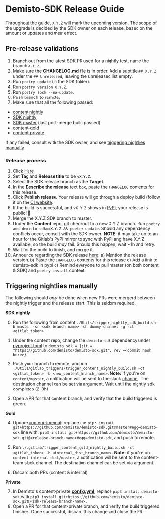 # Demisto-SDK Release Guide

Throughout the guide, `X.Y.Z` will mark the upcoming version.
The scope of the upgrade is decided by the SDK owner on each release, based on the amount of updates and their effect.

## Pre-release validations

1) Branch out from the latest SDK PR used for a nightly test, name the branch `X.Y.Z`.
2) Make sure the **CHANGELOG.md** file is in order. Add a subtitle `## X.Y.Z` under the `## Unreleased`, leaving the unreleased list empty.
3) Run `poetry update` (in the SDK folder).
4) Run `poetry version X.Y.Z`.
5) Run `poetry lock --no-update`.
6) Push branch to remote.
7) Make sure that all the following passed:
  - [content nightly](https://code.pan.run/xsoar/content/-/pipeline_schedules)
  - [SDK nightly](https://code.pan.run/xsoar/content/-/pipeline_schedules)
  - [SDK master](https://github.com/demisto/demisto-sdk) (last post-merge build passed)
  - [content-gold](https://code.pan.run/xsoar/content-internal-dist/-/pipeline_schedules)
  - [content-private](https://github.com/demisto/content-private/actions).

  If any failed, consult with the SDK owner, and see [triggering nightlies manually](#triggering-nightlies-manually)

### Release process

1) Click [Here](https://github.com/demisto/demisto-sdk/releases/new)
2) Set **Tag** and **Release title** to be `vX.Y.Z`.
3) Select the SDK release branch as the **Target**.
4) In the **Describe the release** text box, paste the `CHANGELOG` contents for this release.
5) Click **Publish release**. Your release will go through a deploy build (follow it on the [CI website](https://app.circleci.com/pipelines/github/demisto/demisto-sdk).
6) If the build is successful, and `vX.Y.Z` shows in [PyPi](https://pypi.org/project/demisto-sdk/), your release is public! 🎉
7) Merge the X.Y.Z SDK branch to master.
8) Under the **Content** repo, git checkout to a new X.Y.Z branch.
Run `poetry add demisto-sdk==X.Y.Z && poetry update`. Should any dependency conflicts occur, consult with the SDK owner.
  **NOTE**: it may take up to an hour for the Gitlab's PyPi mirror to sync with PyPi ang have X.Y.Z available, so the build _may_ fail. Should this happen, wait ~1h and retry.
1) Wait for the build to finish, and merge it.
2)  Announce regarding the SDK release [here](https://panw-global.slack.com/archives/G011E63JXPB):
  a) Mention the release version,
  b) Paste the `CHANGELOG` contents for this release
  c) Add a link to demisto-sdk in pypi
  d) Remind everyone to pull master (on both content & SDK) and `poetry install` content.


## Triggering nightlies manually
The following should _only_ be done when new PRs were mergerd between the nightly trigger and the release start. This is seldom required.

**SDK nightly**


0) Run the following from content `./Utils/trigger_nightly_sdk_build.sh -b master -sr <sdk branch name> -ch dummy-channel -g -ct <gitlab_token>`

1) Under the content repo, change the `demisto-sdk` dependency under [pyproject.toml]([url](https://github.com/demisto/content/blob/master/pyproject.toml)) to `demisto_sdk = {git = "https://github.com/demisto/demisto-sdk.git", rev =<commit hash here>}`
2) Push your branch to remote, and run `./Utils/gitlab_triggers/trigger_content_nightly_build.sh -ct <gitlab_token> -b <new_content_branch_name>`.
  **Note:** if you're on `content/master`, a notification will be sent to the slack [channel](https://panw-global.slack.com/archives/G011E63JXPB). The destination channel can be set via argument.  Wait until the nightly sdk completes (2-3h)
3) Open a PR for that content branch, and verify that the build triggered is green.

**Gold**

4) Update [content-internal](https://code.pan.run/xsoar/content-internal-dist/-/blob/master/.gitlab/.gitlab-ci.yml): replace the `pip3 install git+https://github.com/demisto/demisto-sdk.git@master#egg=demisto-sdk` line with: `pip3 install git+https://github.com/demisto/demisto-sdk.git@<release-branch-name>#egg=demisto-sdk`, and push to remote.
5) Run `./.gitlab/trigger_content_gold_nightly_build.sh -ct <gitlab_token> -b <internal_dist_branch_name>`.
  **Note:** if you're on `content-internal-dist/master`, a notification will be sent to the content-team slack channel. The destination channel can be set via argument.

6) Discard both PRs (content & internal)

**Private**


7) In Demisto's content-private [**config.yml**](https://github.com/demisto/content-private/blob/master/.github/workflows/config.yml), replace `pip3 install demisto-sdk` with `pip3 install git+https://github.com/demisto/demisto-sdk.git@<sdk-release-branch-name>.`
8) Open a PR for that content-private branch, and verify the build triggered finishes. Once successful, discard this change and close the PR.
